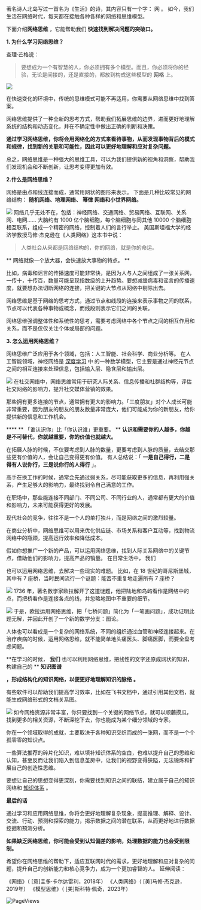 著名诗人北岛写过一首名为《生活》的诗，其内容只有一个字：  网  。  如今，我们生活在网络时代，每天都在接触各种各样的网络和思维模型。  

下面介绍**网络思维** ，它能帮助我们 **快速找到解决问题的突破口。** 

**1. 为什么学习网络思维？**

 

查理·芒格说：

> 要想成为一个有智慧的人，你必须拥有多个模型。而且，你必须将你的经验，无论是间接的，还是直接的，都放到构成这些模型的 **网格** 上。

![](https://mmbiz.qpic.cn/mmbiz_png/giaycic3UNwo0T3l9SfWPibiayaa7gZ68E2CChhZpRzFITuqSnOUJa8ehdJxv1JKkjKticeOa5ENNo0H0iaIJF70UTtQ/640?wx_fmt=png) 

在快速变化的环境中，传统的思维模式可能不再适用，你需要从网络思维中找到答案。

网络思维提供了一种全新的思考方式，帮助我们拓展思维的边界，进而更好地理解系统的结构和动态变化，并在不确定性中做出正确的判断和决策。

**通过学习网络思维，你将会用网络化的方式来看待事物，从而发现事物背后的模式和规律，找到新的关联和可能性，因此可以更好地理解和应对复杂问题。**

总之，网络思维是一种强大的思维工具，可以为我们提供新的视角和洞察，帮助我们发现机会和不断创新，让思考变得更加有效。

**2.什么是网络思维？**

网络是由点和线连接而成，通常用网状的图形来表示。  下面是几种比较常见的网络结构： **随机网络、地理网络、** **幂律** **网络和小世界网络。**

![](https://mmbiz.qpic.cn/mmbiz_png/giaycic3UNwo0T3l9SfWPibiayaa7gZ68E2CECnbA7IGzJ6sfnLx1pkEKnXHe6gkSuEV4X6UBVJUEN49TNxnHpXsFw/640?wx_fmt=png) 网络几乎无处不在，包括：神经网络、交通网络、贸易网络、互联网、关系网、电网……  大脑约有 1000 亿个脑细胞，每个脑细胞与同其他 10000 个脑细胞相互联系，组成一个精密的网络，控制着人们的言行举止。  美国斯坦福大学的经济学教授马修·杰克逊在《人类网络》这本书中说：

> 人类社会从来都是网络结构的，你的网络，就是你的命运。

** 网络就像一个放大器，会快速放大事物的特点。  **

比如，病毒和谣言的传播速度可能非常快，是因为人与人之间组成了一张关系网，一传十，十传百，数量可能呈现指数级的上升趋势。要想减缓病毒和谣言的传播速度，就要想办法切断网络的连接，把关键的大节点从网络中剔除出去。

网络思维是基于网络的思考方式，通过节点和线段的连接来表示事物之间的联系，节点可以代表各种事物或概念，而线段则表示它们之间的关联。

网络思维强调整体性和系统性的思考，需要考虑网络中各个节点之间的相互作用和关系，而不是仅仅关注个体或局部的问题。  

**3. 怎么运用网络思维？**

 网络思维广泛应用于各个领域，包括：人工智能、社会科学、商业分析等。  在人工智能领域，神经网络是 [深度学习](https://mp.weixin.qq.com/s?__biz=MzA4ODE2OTIxMw==&mid=2653482146&idx=1&sn=9533ff24a0f6eb8403086deb36d8bc46&scene=21#wechat_redirect) 中  的一种数学模型，它主要是通过神经元节点之间的相互连接来处理信息，包括输入层、隐含层和输出层。

![](https://mmbiz.qpic.cn/mmbiz_png/giaycic3UNwo0T3l9SfWPibiayaa7gZ68E2CxkshbwEJLwrYZiakpM5smUNfFjthZ39KpSykY9K4WibtO8QickDslYEHQ/640?wx_fmt=png) 在社交网络中，网络思维常用于研究人际关系、信息传播和社群结构等，评估社交网络的影响力，提升社交媒体营销的效果。

那些拥有更多连接的节点，通常拥有更大的影响力。「三度朋友」对个人成长可能非常重要，因为朋友的朋友的朋友数量非常庞大，他们可能成为你的新朋友，给你提供新的信息和工作机会。

**** ** 「谁认识你」比「你认识谁」更重要。  ** **认识和需要你的人越多，你越是不可替代，你就越重要，你的价值也就越大。**

在拓展人脉的时候，不仅要考虑到人脉的数量，更要考虑到人脉的质量，去结交那些更有价值的人，会让自己变得更有价值。  有人总结说：「 **一是自己得行，二是得有人说你行，三是说你行的人得行** 」。

高手在换工作的时候，通常会先通过弱关系，尽可能获取更多的信息，再利用强关系，产生足够大的影响力，最终找到令自己满意的工作。

在职场中，那些能连接不同部门、不同公司、不同行业的人，通常都有更大的价值和影响力，未来可能获得更好的发展。

现代社会的竞争，往往不是一个人的单打独斗，而是网络之间的激烈较量。

在商业分析中，网络思维可以用来优化供应链、市场关系和客户互动等，找到物流网络中的瓶颈，提高运行效率和降低成本。

假如你想推广一个新的产品，可以运用网络思维，找到人际关系网络中的关键节点，借助他们的影响力，提高产品的销量。  在日常生活中，  我们

也可以运用网络思维，去解决一些现实的难题。  比如，在 18 世纪的哥尼斯堡城，其中有 7 座桥，当时民间流行一个谜题：能否不重复地走遍所有 7 座桥？

![](https://mmbiz.qpic.cn/mmbiz_png/giaycic3UNwo0T3l9SfWPibiayaa7gZ68E2CAq0iaUq6D0Naoxfeqjrwy3VzHY2cviax8Z8fhXOKMEQBZBC3yLPh2Pibw/640?wx_fmt=png) 1736 年，著名数学家欧拉解开了这道谜题，他把陆地和岛屿看作是网络中的点，而把桥看作是连接各点的线，并忽略地图中不重要的细节。

![](https://mmbiz.qpic.cn/mmbiz_png/giaycic3UNwo0T3l9SfWPibiayaa7gZ68E2CM10AmG1vlIBRhTI8dqI5XnpOAibf9L1znMy5hd2gHUc004Jib3QvhKVQ/640?wx_fmt=png) 于是，欧拉运用网络思维，把「七桥问题」简化为「一笔画问题」，成功证明此题无解，并因此开创了一个新的数学分支：图论。

人体也可以看成是一个复杂的网络系统，不同的组织通过血管和神经连接起来。在治疗疾病的时候，运用网络思维，就不能简单地头痛医头、脚痛医脚，而要全盘考虑问题。

**在学习的时候， **我们** 也可以利用网络思维，把线性的文字还原成网状的知识，构建自己的 ** **知识图谱**

**，形成结构化的知识网络，以便更好地理解知识的脉络** **。**

有些软件可以帮助我们提高学习效率，比如在飞书文档中，通过引用其他文档，就能生成网络形式的文档关系图。

![](https://mmbiz.qpic.cn/mmbiz_png/giaycic3UNwo0T3l9SfWPibiayaa7gZ68E2CrenFfT7281wgMjDTkOrw0CyblSdx2tEwvKqicF98vwMzaXNFuOGF6sw/640?wx_fmt=png) 如今网络资源非常丰富，你只要找到一个关键的网络节点，就可以顺藤摸瓜，找到更多的相关资源，不断深挖下去，你也能成为某个细分领域的专家。

你在一个领域取得的成就，主要取决于各种知识交织而成的一张网，而不是一个个孤零零的知识点。

一些算法推荐的碎片化知识，难以填补知识体系的空白，也难以提升自己的思维和认知，甚至反而让我们陷入到信息茧房中，让我们的视野变得狭隘，无法锻炼和扩展自己的创造性思维。

要想让自己的思想变得更深刻，你需要找到知识之间的联结，建立属于自己的知识网络和 [知识体系](https://mp.weixin.qq.com/s?__biz=MzA4ODE2OTIxMw==&mid=2653481106&idx=1&sn=34818d71e37a146e8c131479898d9d90&scene=21#wechat_redirect) 。  

**最后的话**

通过学习和应用网络思维，你将会更好地理解复杂现象，提高推理、解释、设计、交流、行动、预测和探索的能力，揭示数据之间的潜在联系，从而更好地进行数据挖掘和预测分析。

**如果缺乏网络思维，你可能会受到认知偏差的影响，处理数据的能力也会受到限制。**

希望你在网络思维的帮助下，适应互联网时代的需求，更好地理解和应对复杂的问题，提升自己的创新能力和核心竞争力，成为一个更加睿智的人。  延伸阅读：

《网络》（ [意]圭多·卡尔达雷利，2018年）  《人类网络》（ [美]马修·杰克逊，2019年）  《模型思维》（ [美]斯科特·佩奇，2023年）



![PageViews](https://visitor-badge.laobi.icu/badge?page_id=sjhfx.linji&left_text=PageViews&right_color=%2300589F)